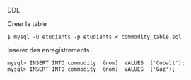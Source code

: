 DDL

Creer la table

```
$ mysql -u etudiants -p etudiants < commodity_table.sql
```

Insérer des enregistrements

```
mysql> INSERT INTO commodity  (nom)  VALUES  ('Cobalt');
mysql> INSERT INTO commodity  (nom)  VALUES  ('Gaz');
```
